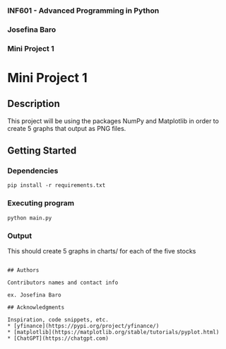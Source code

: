 ### INF601 - Advanced Programming in Python
### Josefina Baro
### Mini Project 1


# Mini Project 1

## Description

This project will be using the packages NumPy and Matplotlib in order to create 5 graphs that output as PNG files.

## Getting Started

### Dependencies

```
pip install -r requirements.txt
```

### Executing program
```
python main.py
```

### Output

This should create 5 graphs in charts/ for each of the five stocks
```

## Authors

Contributors names and contact info

ex. Josefina Baro

## Acknowledgments

Inspiration, code snippets, etc.
* [yfinance](https://pypi.org/project/yfinance/)
* [matplotlib](https://matplotlib.org/stable/tutorials/pyplot.html)
* [ChatGPT](https://chatgpt.com)
